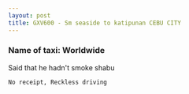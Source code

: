 ```yaml
---
layout: post
title: GXV600 - Sm seaside to katipunan CEBU CITY
---
```


### Name of taxi: Worldwide

Said that he hadn't smoke shabu

```No receipt, Reckless driving```
